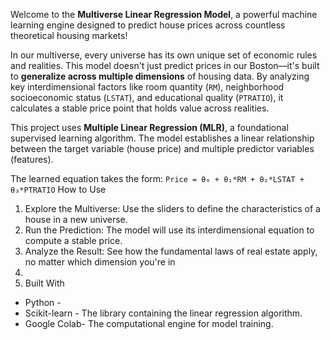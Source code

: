 Welcome to the **Multiverse Linear Regression Model**, a powerful machine learning engine designed to predict house prices across countless theoretical housing markets!

In our multiverse, every universe has its own unique set of economic rules and realities. This model doesn't just predict prices in our Boston—it's built to **generalize across multiple dimensions** of housing data. By analyzing key interdimensional factors like room quantity (`RM`), neighborhood socioeconomic status (`LSTAT`), and educational quality (`PTRATIO`), it calculates a stable price point that holds value across realities.

This project uses **Multiple Linear Regression (MLR)**, a foundational supervised learning algorithm. The model establishes a linear relationship between the target variable (house price) and multiple predictor variables (features).

The learned equation takes the form:
`Price = θ₀ + θ₁*RM + θ₂*LSTAT + θ₃*PTRATIO`
How to Use
1. Explore the Multiverse: Use the sliders to define the characteristics of a house in a new universe.
2.  Run the Prediction: The model will use its interdimensional equation to compute a stable price.
3.  Analyze the Result: See how the fundamental laws of real estate apply, no matter which dimension you're in
4.  
5.  Built With
*   Python - 
*   Scikit-learn - The library containing the linear regression algorithm.
*   Google Colab- The computational engine for model training.
  
